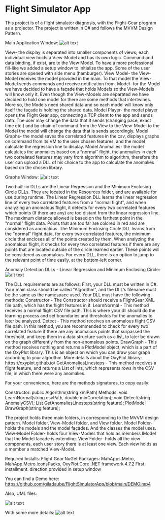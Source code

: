 # Flight Simulator App

This project is of a flight simulator diagnosis, with the Flight-Gear program as a projector. The project is written in C# and follows the MVVM Design Pattern.

Main Application Window:
![alt text](https://github.com/giladaube/FlightSimulatorApp/blob/main/homescreen.png)

View- the display is separated into smaller components of views; each individual view holds a View-Model and has its own logic. Command and data binding, if exist, are to the View Model. To have a more professional fill-like we added a setup window to initialize the app. Some of the user stories are opened with side menu (hamburger). 
View Model- the View-Model receives the model provided in the main. To that model the View-Model sends commands and receive notification from. 
Model- for the Model we have decided to have a façade that holds Models so the View-Models will know only it. Even though the View-Models are separated we have decided to hold one model for there are some methods that intertwines. More so, the Models need shared data and so each model will know only itself the façade is holding the shared data.
	Model Player- the model player opens the Flight Gear app, connecting a TCP client to the app and sends data. The user may change the data that it sends (changing pace, exact time etc.) and by chain of command from the View to the View-Model to the Model the model will change the data that is sends accordingly.
	Model Graphs- the model saves the correlated features in the csv, displays graphs on command from its VM to the user chosen features, and the model calculate the regression line to display.
	Model Anomalies- the model calculates the anomalies based on a “normal” flight, the anomalies in each two correlated features may vary from algorithm to algorithm, therefore the user can upload a DLL of his choice to the app to calculate the anomalies based on the chosen library.

Graphs Window:
![alt text](https://github.com/giladaube/FlightSimulatorApp/blob/main/Graphs.png)


Two built-in DLLs are the Linear Regression and the Minimum Enclosing Circle DLLs. They are located in the Resources folder, and are available for use during runtime. 
The Linear Regression DLL learns the linear regression line of every two correlated features from a "normal flight", and when analyzing an anomalous flight, it detects for every two correlated features which points (If there are any) are too distant from the linear regression line. The maximum distance allowed is based on the farthest point in the "normal" flight data. Points that are too far are colored in red and are considered as anomalous.
The Minimum Enclosing Circle DLL learns from the "normal" flight data, for every two correlated features, the minimum circle that encloses all of the points created by them. When analyzing the anomalous flight, it checks for every two correlated features if there are any points that are located outside of the circle learned earlier. These points will be considered as anomalous.
For every DLL, there is an option to jump to the relevant point of time easily, at the bottom-left corner.

Anomaly Detection DLLs - Linear Regression and Minimum Enclosing Circle:
![alt text](https://github.com/giladaube/FlightSimulatorApp/blob/main/Anomalies.png)

The DLL requirements are as follows:
First, your DLL must be written in C#. Your main class should be called "Algorithm", and the DLL's filename must be the same as the namespace used.
Your DLL must have the following methods: 
Constructor - The Constructor should receive a FlightGear XML file path, which has the flight features in it. 
LearnNormal - This method receives a normal flight CSV file path. This is where your dll should do the learning process and set boundaries and thresholds for the anomalies to later be analyzed. 
Detect - This method receives an anomalous flight CSV file path. In this method, you are recommended to check for every two correlated feature if there are any anomalous points that surpassed the threshold, and keep them in a data structure such as a list, to later be drawn on the graph differently from the non-anomalous points.
DrawGraph - This method receives nothing and returns a PlotModel object, which is a part of the OxyPlot library. This is an object on which you can draw your graph according to your algorithm. More details about the OxyPlot library: https://oxyplot.github.io/
GetAnomaliesLinesteps - This method receives a flight feature, and returns a List of ints, which represents rows in the CSV file, in which there were any anomalies.

For your convenience, here are the methods signatures, to copy easily:

Constructor: public Algorithm(string xmlPath)
Methods:
void LearnNormal(string csvPath, double minCorrelation);
void Detect(string AnomalyCSV);
List<int> GetAnomaliesLinesteps(string feature);
PlotModel DrawGraph(string feature);


The project holds three main folders, in corresponding to the MVVM design pattern. Model folder, View-Model folder, and View folder.
 	Model Folder- holds the models and the model façades. And the classes the model uses.
	View-Model Folder- holds four View-Models that hold as members IModel that the Model facade is extending.
	View Folder- holds all the view components, each user story there is at least one view. Each view holds as a member a matched View-Model.

Required Installs: Flight Gear
NuGet Packages: MahApps.Metro, MahApp.Metro.IconsPacks, OxyPlot.Core
.NET framework 4.7.2
First installment: direction provided in setup window

You can find a Demo here: https://github.com/giladaube/FlightSimulatorApp/blob/main/DEMO.mp4

Also, UML files:

![alt text](https://github.com/giladaube/FlightSimulatorApp/blob/main/UML%20-%20only%20classes.jpg)

With some more details:
![alt text](https://github.com/giladaube/FlightSimulatorApp/blob/main/UML%20-details.png)
